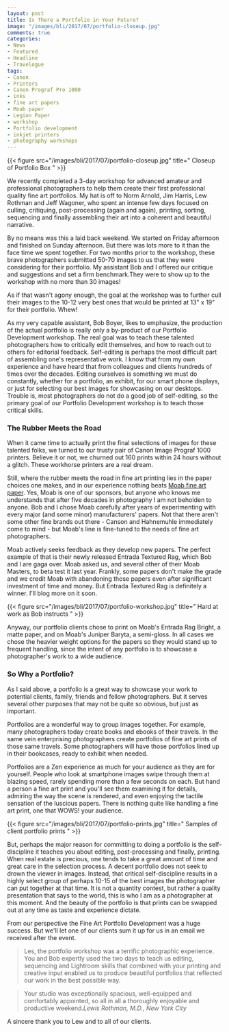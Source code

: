 ```yaml
---
layout: post
title: Is There a Portfolio in Your Future?
image: "/images/bli/2017/07/portfolio-closeup.jpg"
comments: true
categories:
- News
- Featured
- Headline
- Travelogue
tags:
- Canon
- Printers
- Canon Prograf Pro 1000
- inks
- fine art papers
- Moab paper
- Legion Paper
- workshop
- Portfolio development
- inkjet printers
- photography workshops
---
```


{{< figure src="/images/bli/2017/07/portfolio-closeup.jpg" title=" Closeup of Portfolio Box  " >}}

We recently completed a 3-day workshop for advanced amateur and professional photographers to help them create their first professional quality fine art portfolios. My hat is off to Norm Arnold, Jim Harris, Lew Rothman and Jeff Wagoner, who spent an intense few days focused on culling, critiquing, post-processing (again and again), printing, sorting, sequencing and finally assembling their art into a coherent and beautiful narrative. 

<!--more-->

By no means was this a laid back weekend. We started on Friday afternoon and finished on Sunday afternoon. But there was lots more to it than the face time we spent together. For two months prior to the workshop, these brave photographers submitted 50-70 images to us that they were considering for their portfolio. My assistant Bob and I offered our critique and suggestions and set a firm benchmark.They were to show up to the workshop with no more than 30 images!

As if that wasn't agony enough, the goal at the workshop was to further cull their images to the 10-12 very best ones that would be printed at 13" x 19" for their portfolio. Whew!

As my very capable assistant, Bob Boyer, likes to emphasize, the production of the actual portfolio is really only a by-product of our Portfolio Development workshop. The real goal was to teach these talented photographers how to critically edit themselves, and how to reach out to others for editorial feedback. Self-editing is perhaps the most difficult part of assembling one's representative work. I know that from my own experience and have heard that from colleagues and clients hundreds of times over the decades. Editing ourselves is something we must do constantly, whether for a portfolio, an exhibit, for our smart phone displays, or just for selecting our best images for showcasing on our desktops. Trouble is, most photographers do not do a good job of self-editing, so the primary goal of our Portfolio Development workshop is to teach those critical skills. 

### The Rubber Meets the Road

When it came time to actually print the final selections of images for these talented folks, we turned to our trusty pair of Canon Image Prograf 1000 printers. Believe it or not, we churned out 160 prints within 24 hours without a glitch. These workhorse printers are a real dream. 

Still, where the rubber meets the road in fine art printing lies in the paper choices one makes, and in our experience nothing beats [Moab fine art paper](http://www.moabpaper.com). Yes, Moab is one of our sponsors, but anyone who knows me understands that after five decades in photography I am not beholden to anyone. Bob and I chose Moab carefully after years of experimenting with every major (and some minor) manufacturers' papers. Not that there aren't some other fine brands out there - Canson and Hahnemuhle immediately come to mind - but Moab's line is fine-tuned to the needs of fine art photographers. 

Moab actively seeks feedback as they develop new papers. The perfect example of that is their newly released Entrada Textured Rag, which Bob and I are gaga over. Moab asked us, and several other of their Moab Masters, to beta test it last year. Frankly, some papers don't make the grade and we credit Moab with abandoning those papers even after significant investment of time and money. But Entrada Textured Rag is definitely a winner. I'll blog more on it soon. 

{{< figure src="/images/bli/2017/07/portfolio-workshop.jpg" title=" Hard at work as Bob instructs  " >}}

Anyway, our portfolio clients chose to print on Moab's Entrada Rag Bright, a matte paper, and on Moab's Juniper Baryta, a semi-gloss. In all cases we chose the heavier weight options for the papers so they would stand up to frequent handling, since the intent of any portfolio is to showcase a photographer's work to a wide audience. 

### So Why a Portfolio?

As I said above, a portfolio is a great way to showcase your work to potential clients, family, friends and fellow photographers. But it serves several other purposes that may not be quite so obvious, but just as important. 

Portfolios are a wonderful way to group images together. For example, many photographers today create books and ebooks of their travels. In the same vein enterprising photographers create portfolios of fine art prints of those same travels. Some photographers will have those portfolios lined up in their bookcases, ready to exhibit when needed.

Portfolios are a Zen experience as much for your audience as they are for yourself. People who look at smartphone images swipe through them at blazing speed, rarely spending more than a few seconds on each. But hand a person a fine art print and you'll see them examining it for details, admiring the way the scene is rendered, and even enjoying the tactile sensation of the luscious papers. There is nothing quite like handling a fine art print, one that WOWS! your audience. 

{{< figure src="/images/bli/2017/07/portfolio-prints.jpg" title=" Samples of client portfolio prints  " >}}

But, perhaps the major reason for committing to doing a portfolio is the self-discipline it teaches you about editing, post-processing and finally, printing. When real estate is precious, one tends to take a great amount of time and great care in the selection process. A decent portfolio does not seek to drown the viewer in images. Instead, that critical self-discipline results in a highly select group of perhaps 10-15 of the best images the photographer can put together at that time. It is not a quantity contest, but rather a quality presentation that says to the world, this is who I am as a photographer at this moment. And the beauty of the portfolio is that prints can be swapped out at any time as taste and experience dictate. 

From our perspective the Fine Art Portfolio Development was a huge success. But we'll let one of our clients sum it up for us in an email we received after the event. 

> Les, the portfolio workshop was a terrific photographic experience. You and Bob expertly used the two days to teach us editing, sequencing and Lightroom skills that combined with your printing and creative input enabled us to produce beautiful portfolios that reflected our work in the best possible way.

> Your studio was exceptionally spacious, well-equipped and comfortably appointed, so all in all a thoroughly enjoyable and productive weekend.<cite>Lewis Rothman, M.D., New York City</cite>

A sincere thank you to Lew and to all of our clients.  










